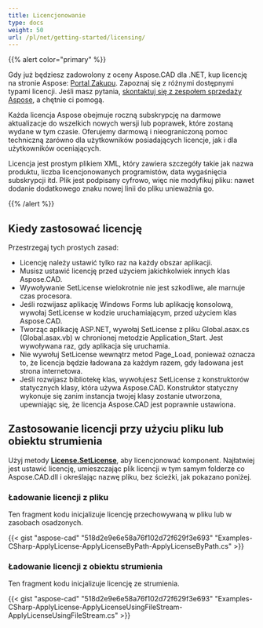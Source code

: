 ```yaml
---
title: Licencjonowanie
type: docs
weight: 50
url: /pl/net/getting-started/licensing/
---
```


{{% alert color="primary" %}}

Gdy już będziesz zadowolony z oceny Aspose.CAD dla .NET, kup licencję na stronie Aspose: [Portal Zakupu](https://purchase.aspose.com/buy). Zapoznaj się z różnymi dostępnymi typami licencji. Jeśli masz pytania, [skontaktuj się z zespołem sprzedaży Aspose](https://about.aspose.com/contact), a chętnie ci pomogą.

Każda licencja Aspose obejmuje roczną subskrypcję na darmowe aktualizacje do wszelkich nowych wersji lub poprawek, które zostaną wydane w tym czasie. Oferujemy darmową i nieograniczoną pomoc techniczną zarówno dla użytkowników posiadających licencje, jak i dla użytkowników oceniających.

Licencja jest prostym plikiem XML, który zawiera szczegóły takie jak nazwa produktu, liczba licencjonowanych programistów, data wygaśnięcia subskrypcji itd. Plik jest podpisany cyfrowo, więc nie modyfikuj pliku: nawet dodanie dodatkowego znaku nowej linii do pliku unieważnia go.

{{% /alert %}}

## **Kiedy zastosować licencję**

Przestrzegaj tych prostych zasad:

- Licencję należy ustawić tylko raz na każdy obszar aplikacji.
- Musisz ustawić licencję przed użyciem jakichkolwiek innych klas Aspose.CAD.
- Wywoływanie SetLicense wielokrotnie nie jest szkodliwe, ale marnuje czas procesora.
- Jeśli rozwijasz aplikację Windows Forms lub aplikację konsolową, wywołaj SetLicense w kodzie uruchamiającym, przed użyciem klas Aspose.CAD.
- Tworząc aplikację ASP.NET, wywołaj SetLicense z pliku Global.asax.cs (Global.asax.vb) w chronionej metodzie Application_Start. Jest wywoływana raz, gdy aplikacja się uruchamia.
- Nie wywołuj SetLicense wewnątrz metod Page_Load, ponieważ oznacza to, że licencja będzie ładowana za każdym razem, gdy ładowana jest strona internetowa.
- Jeśli rozwijasz bibliotekę klas, wywołujesz SetLicense z konstruktorów statycznych klasy, która używa Aspose.CAD. Konstruktor statyczny wykonuje się zanim instancja twojej klasy zostanie utworzona, upewniając się, że licencja Aspose.CAD jest poprawnie ustawiona.

## **Zastosowanie licencji przy użyciu pliku lub obiektu strumienia**

Użyj metody **[License.SetLicense](https://reference.aspose.com/cad/net/aspose.cad.license/setlicense/methods/1)**, aby licencjonować komponent. Najłatwiej jest ustawić licencję, umieszczając plik licencji w tym samym folderze co Aspose.CAD.dll i określając nazwę pliku, bez ścieżki, jak pokazano poniżej.

### **Ładowanie licencji z pliku**

Ten fragment kodu inicjalizuje licencję przechowywaną w pliku lub w zasobach osadzonych.

{{< gist "aspose-cad" "518d2e9e6e58a76f102d72f629f3e693" "Examples-CSharp-ApplyLicense-ApplyLicenseByPath-ApplyLicenseByPath.cs" >}}

### **Ładowanie licencji z obiektu strumienia**

Ten fragment kodu inicjalizuje licencję ze strumienia.

{{< gist "aspose-cad" "518d2e9e6e58a76f102d72f629f3e693" "Examples-CSharp-ApplyLicense-ApplyLicenseUsingFileStream-ApplyLicenseUsingFileStream.cs" >}}
